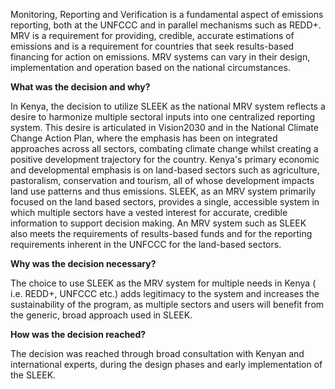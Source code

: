 Monitoring, Reporting and Verification is a fundamental aspect of emissions reporting, both at the UNFCCC and in parallel mechanisms such as REDD+. MRV is a requirement for providing, credible, accurate estimations of emissions and is a requirement for countries that seek results-based financing for action on emissions. MRV systems can vary in their design, implementation and operation based on the national circumstances.

**What was the decision and why?**

In Kenya, the decision to utilize SLEEK as the national MRV system reflects a desire to harmonize multiple sectoral inputs into one centralized reporting system. This desire is articulated in Vision2030 and in the National Climate Change Action Plan, where the emphasis has been on integrated approaches across all sectors, combating climate change whilst creating a positive development trajectory for the country. Kenya's primary economic and developmental emphasis is on land-based sectors such as agriculture, pastoralism, conservation and tourism, all of whose development impacts land use patterns and thus emissions. SLEEK, as an MRV system primarily focused on the land based sectors, provides a single, accessible system in which multiple sectors have a vested interest for accurate, credible information to support decision making. An MRV system such as SLEEK also meets the requirements of results-based funds and for the reporting requirements inherent in the UNFCCC for the land-based sectors.
 
**Why was the decision necessary?**

The choice to use SLEEK as the MRV system for multiple needs in Kenya ( i.e. REDD+, UNFCCC etc.) adds legitimacy to the system and increases the sustainability of the program, as multiple sectors and users will benefit from the generic, broad approach used in SLEEK.

**How was the decision reached?**

The decision was reached through broad consultation with Kenyan and international experts, during the design phases and early implementation of the SLEEK.